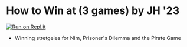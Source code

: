 # How to Win at (3 games) by JH '23 

[![Run on Repl.it](https://repl.it/badge/github/athenian-ct-projects/Game-Theory-Day-JH)](https://repl.it/github/athenian-ct-projects/Game-Theory-Day-JH)
* Winning stretgeies for Nim, Prisoner's Dilemma and the Pirate Game
